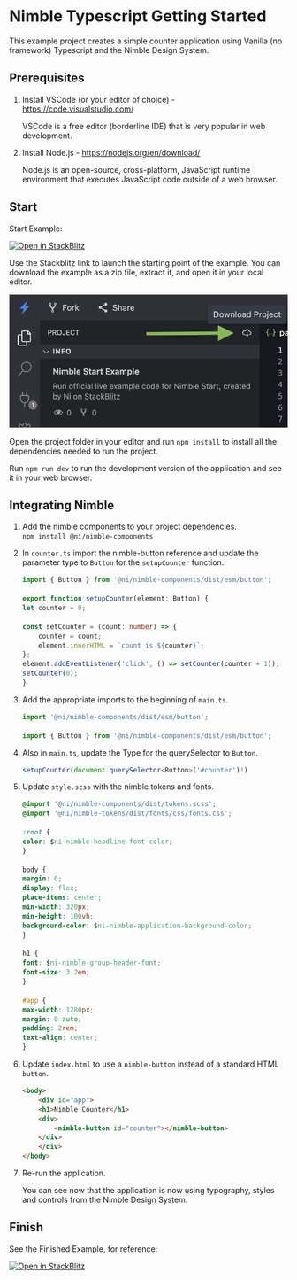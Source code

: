 # Nimble Typescript Getting Started

This example project creates a simple counter application using Vanilla (no framework) Typescript and the Nimble Design System.

## Prerequisites

1. Install VSCode  (or your editor of choice) - <https://code.visualstudio.com/>  

    VSCode is a free editor (borderline IDE) that is very popular in web development.

2. Install Node.js - <https://nodejs.org/en/download/>  

    Node.js is an open-source, cross-platform, JavaScript runtime environment that executes JavaScript code outside of a web browser.

## Start

Start Example:

[![Open in StackBlitz](https://developer.stackblitz.com/img/open_in_stackblitz.svg)](https://stackblitz.com/github/ni/nimble/tree/typescript-example/examples/nimble-typescript/start)

Use the Stackblitz link to launch the starting point of the example. You can download the example as a zip file, extract it, and open it in your local editor.

![Screenshot of Download project button in StackBlitz](docs/download-project.png)

Open the project folder in your editor and run `npm install` to install all the dependencies needed to run the project.

Run `npm run dev` to run the development version of the application and see it in your web browser.

## Integrating Nimble

1. Add the nimble components to your project dependencies.  
`npm install @ni/nimble-components`
1. In `counter.ts` import the nimble-button reference and update the parameter type to `Button` for the `setupCounter` function.  

    ```ts
    import { Button } from '@ni/nimble-components/dist/esm/button';

    export function setupCounter(element: Button) {
    let counter = 0;

    const setCounter = (count: number) => {
        counter = count;
        element.innerHTML = `count is ${counter}`;
    };
    element.addEventListener('click', () => setCounter(counter + 1));
    setCounter(0);
    }
    ```

1. Add the appropriate imports to the beginning of `main.ts`.  

    ```ts
    import '@ni/nimble-components/dist/esm/button';

    import { Button } from '@ni/nimble-components/dist/esm/button';
    ```

1. Also in `main.ts`, update the Type for the querySelector to `Button`.  

    ```ts
    setupCounter(document.querySelector<Button>('#counter')!)
    ```

1. Update `style.scss` with the nimble tokens and fonts.  

    ```css
    @import '@ni/nimble-components/dist/tokens.scss';
    @import '@ni/nimble-tokens/dist/fonts/css/fonts.css';

    :root {
    color: $ni-nimble-headline-font-color;
    }

    body {
    margin: 0;
    display: flex;
    place-items: center;
    min-width: 320px;
    min-height: 100vh;
    background-color: $ni-nimble-application-background-color;
    }

    h1 {
    font: $ni-nimble-group-header-font;
    font-size: 3.2em;
    }

    #app {
    max-width: 1280px;
    margin: 0 auto;
    padding: 2rem;
    text-align: center;
    }
    ```

1. Update `index.html` to use a `nimble-button` instead of a standard HTML `button`.  

    ```html
    <body>
        <div id="app">
        <h1>Nimble Counter</h1>
        <div>
            <nimble-button id="counter"></nimble-button>
        </div>
        </div>
    </body>
    ```

1. Re-run the application.

    You can see now that the application is now using typography, styles and controls from the Nimble Design System.

## Finish

See the Finished Example, for reference:

[![Open in StackBlitz](https://developer.stackblitz.com/img/open_in_stackblitz.svg)](https://stackblitz.com/github/ni/nimble/tree/typescript-example/examples/nimble-typescript/finish)
